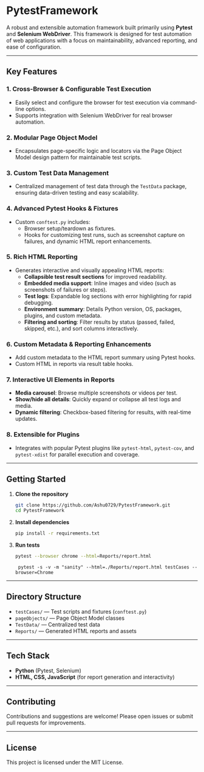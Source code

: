 # PytestFramework

A robust and extensible automation framework built primarily using **Pytest** and **Selenium WebDriver**. This framework is designed for test automation of web applications with a focus on maintainability, advanced reporting, and ease of configuration.

---

## Key Features

### 1. **Cross-Browser & Configurable Test Execution**
- Easily select and configure the browser for test execution via command-line options.
- Supports integration with Selenium WebDriver for real browser automation.

### 2. **Modular Page Object Model**
- Encapsulates page-specific logic and locators via the Page Object Model design pattern for maintainable test scripts.

### 3. **Custom Test Data Management**
- Centralized management of test data through the `TestData` package, ensuring data-driven testing and easy scalability.

### 4. **Advanced Pytest Hooks & Fixtures**
- Custom `conftest.py` includes:
  - Browser setup/teardown as fixtures.
  - Hooks for customizing test runs, such as screenshot capture on failures, and dynamic HTML report enhancements.

### 5. **Rich HTML Reporting**
- Generates interactive and visually appealing HTML reports:
  - **Collapsible test result sections** for improved readability.
  - **Embedded media support**: Inline images and video (such as screenshots of failures or steps).
  - **Test logs**: Expandable log sections with error highlighting for rapid debugging.
  - **Environment summary**: Details Python version, OS, packages, plugins, and custom metadata.
  - **Filtering and sorting**: Filter results by status (passed, failed, skipped, etc.), and sort columns interactively.

### 6. **Custom Metadata & Reporting Enhancements**
- Add custom metadata to the HTML report summary using Pytest hooks.
- Custom HTML in reports via result table hooks.

### 7. **Interactive UI Elements in Reports**
- **Media carousel**: Browse multiple screenshots or videos per test.
- **Show/hide all details**: Quickly expand or collapse all test logs and media.
- **Dynamic filtering**: Checkbox-based filtering for results, with real-time updates.

### 8. **Extensible for Plugins**
- Integrates with popular Pytest plugins like `pytest-html`, `pytest-cov`, and `pytest-xdist` for parallel execution and coverage.

---

## Getting Started

1. **Clone the repository**
   ```bash
   git clone https://github.com/Ashu0729/PytestFramework.git
   cd PytestFramework
   ```

2. **Install dependencies**
   ```bash
   pip install -r requirements.txt
   ```

3. **Run tests**
   ```bash
   pytest --browser chrome --html=Reports/report.html
   ```
   ```
    pytest -s -v -m "sanity" --html=./Reports/report.html testCases --browser=Chrome
    ```

---

## Directory Structure

- `testCases/` — Test scripts and fixtures (`conftest.py`)
- `pageObjects/` — Page Object Model classes
- `TestData/` — Centralized test data
- `Reports/` — Generated HTML reports and assets

---

## Tech Stack

- **Python** (Pytest, Selenium)
- **HTML, CSS, JavaScript** (for report generation and interactivity)

---

## Contributing

Contributions and suggestions are welcome! Please open issues or submit pull requests for improvements.

---

## License

This project is licensed under the MIT License.
